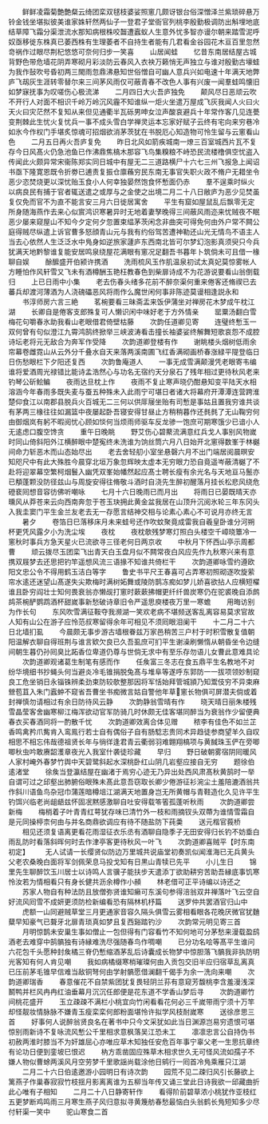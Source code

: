 <!-- { "loadSidebar": true } -->
　　鲜鲜凌霜菊艶艶粲云绮团栾双毬枝婆娑照窻几颇讶银台俗深憎泽兰紫琐碎悬万铃金钱坐堪拟彼美谁家姝轩然两仙子一登君子堂衙官列桃李殷勤极调防出斛埋地底结草障飞霜分渠泄流水那知病根株咬齧遭蠧蚁人生意外忧多智亦谩尔朝来踏雪泥呼奴亟移徙东株真已萎西株有生理萎者不自持生者能有几君看金谷园花木亘百里忽然竒祸作过眼尽荆杞悠悠可奈何归步一笑喜
　　山居闻蛙
　　忆昔东南居结屋古城背野色带危墙花阴弄寒砌月彩淡防云春风入衣袂万籁悄无声独立与谁对殷勤古壕蛙为我作鼔吹号昏初两三閙雨忽鼎沸悬知世俗憎自可幽人意兵兴如电速十年满天地弊庐飞刼灰生涯转零替尔来三间茅风雨仅可蔽青春不改色人事有兴废一闻羣蛙鸣懐旧如梦寐抚事为叹嗟伤心极流涕
　　二月四日大火吾庐独免
　　颠风尽日恶顽云吹不开行人对面不相识千岭万岭沉风霾不知谁纵一炬火坐遣万屋成飞灰我闻人火曰火天火曰灾茫然不复知从来但见通衢半瓦砾男呻女泣声酸哀避兵十年常作客几见连甍变荆棘此生忧火复忧兵一事不成头雪白学禅灵运本忘家好赋子云终有宅向来穷巷冷如氷今作权门手堪炙惊魂可招烟欲消茅茨犹在书脱厄心知造物可怜生留与云窻看山色
　　二月五日再火吾庐复免
　　昨日北风如箭疾城南一燎三百室城西片瓦不复存今日风髙火仍急池鱼已作沸鼎焦槁木那容飞鸟集糗粮不峙恐民流楼橹俱空忧盗入传闻此火颇异常宋衞陈郑实同日城中有屋无二三道路横尸十六七三州飞报急上闻诏书亟下隆寛恩既令折劵已逋责复振仓廪蘓穷民东南无事官失职火政不脩户无耤坐令恶少恣焚烧更以深忧贻玉食小人何幸独晏然饱食怀慙面仍赤
　　羣不逞乘时纵火以病良民有捕于官者辄送遣之或厚与之金使之出境二月二十八日敝庐为恶少见焚虽复仅免而官不为直不能言安三月六日徙居寓舍
　　平生有窟如屋鼠乱后飘零无定所身随海燕作去来心似賔鸿识寒暑异时无地着妻孥晚得三间蔽风雨迩来忧贼夜不眠恶少屡来窥屋山不知今夕定何夕忽置束緼茅茨闲念非曲突可得免何由外户常不闗公庭得贼尽纵遣上诉官曹多怒顔青山元与我有约俗驾苦遭神勒还山光无情鸟不语主人当去心依然人生泛泛水中鳬身如逆旅家蘧庐东西南北皆可尔梦幻泡影真须臾只今兵犹满天地黔黎谁复能安居鸣泉绕屋花满眼有窻况足翻吾书暮年卜筑倘未可且借一椽聊自娱
　　酴醿盛开伯颍许携酒
　　洗雨梳风玉作肌温泉初试太真妃莫惊雾帐人方睡怕作风轩雪又飞未有酒樽酬玉艳枉教春色到柴扉诗成不为花游说要看山翁倒载归
　　上已日雨中小集
　　老去伤春头绪多花前不醉奈渠何重来倦客还脩禊已去蕃兵却渡河薄酒为人浇磈礧恶风将雨作么魔世闲何事非陈迹莫谩相逢説永和
　　书淳师房六言三絶
　　茗椀要看三昧斋盂来饭伊蒲坐对禅房花木梦成午枕江湖
　　长卿自是倦客支郎殊复可人懒识闲中味好老于方外情亲
　　罂粟汤翻白雪梅花句嚼春氷助我看山老眼借君倚壁枯藤
　　次韵任道卿见寄
　　连璧终慙玉一双何曾有句似澄江九霄鸿鹄终掀举三峡波涛看击撞长袖婆娑终解舞短歌哀怨不成腔诗坛老将元无敌合为奔军作受降
　　次韵道卿登楼有作
　　谢眺楼头烟树低雨余帘幕卷雌霓山从云外分千叠水自天来落两溪南圃飞红香满砌画桥春涨緑平隄登临日日伤愁眼栏下夕阳还复西
　　次韵鲁庵道人
　　一事无成雪满颠漫凭老眼寄韦编谁将爱酒周光禄错比能诗孟浩然心与功名无宿约天分泉石了残年相过更待秋风老来钓琴公斫鲙鳊
　　夜雨达旦枕上作
　　夜雨不复止寒声晓仍酣悬知变平陆天水相溶涵今年春雨多既失麦与蚕五种殊未入此雨宁可堪日者诸大将幕府开潭潭连营跨淮楚仰食江以南郡县脱兵火百城无二三何以供厞屦坐贻有司慙是事姑且置我穷谁共谈有茅两三椽往往如漏篮中夜屡起卧吾寝安得甘昼止方稍稍暮作还毵毵了无山鞠穷何由御烟岚有躬不暇阅忧心顾如惔何当烦雨师驱车反龙骖一饱庶可期寒饿少已谙小人无逺虑口腹空馋贪
　　重午日晚眺
　　野艾伤心碧藂流满意红兵戈人事别风物嵗时同山倚斜阳外江横醉眼中楚寃终未洗谁为饷丝筒六月八日始开北窻得数峯于林樾间命力斩恶木而山态始尽出
　　老去舍轻舠小室坐悬磬六月不出门端居阅晨暝安知咫尺中有此大殊胜今晨穿北垣万象忽辉映太虚本无穷眼力恐自竟遥岑蔽清樾了不赴将迎翠幕空繁柯烟鬟入幽凭双峯始幡然起应髙士聘长瘦有余光名与天地亘马鬛亦已頺蓬颗没防径兹山与周旋安得往脩敬斗酒时自浇先生醉初醒落月挂长松悲风绕危磴裵囘想音容彷佛听嘲咏
　　七月十六日晚雨已而月出
　　将雨日已晏既晴天亦曛风从莽苍来云向西南奔忽于苍玉玦拥此黄金盆我居在山顶升沉阅氷轮三年东冈头入我圭窦门平生金兰友老去无一存愿言结神交相与论素心素心不可说月亦终无言
　　暑夕
　　卷箔日巳落移床月未来蛙号还作吹蚊聚竟成雷我自羲皇卧谁分河朔杯更凭风露夕小为洗尘埃
　　夜枕
　　夜枕欹残梦寒灯照白头楼空千嶂晓簟冷一窻秋时事兵方急天星火已流欲寻三径老何日两京收
　　中秋月下怀西山亭示周都曹
　　顽云拨尽玉团栾飞出青天白玉盘月似不闗常夜白风应先作九秋寒兴来有意携双屐梦去还思把钓竿遥想风流三语掾不知谁共倚栏干
　　次韵道卿咏雪约遵欧阳文忠公令不得用鹤玉洁白等字
　　鲁史书平尺王春喜可占弄寒初照砌逐吹旋萦帘水逺还迷望山髙遂失尖欺梅时满树妬舞或陵防鹊冻痴如梦儿娇喜欲拈人应横短櫂谁且卧穷阎壮士知何畏衰翁亦懒觇打窻时蔌蔌拂帽更纤纤兽炭寒仍在驼裘晚自添鹧鸪茶椀酽鹦鹉酒杯甜嵗事新愁破诗章旧令严遥思庾楼夜万里一寒蟾
　　用晦访别为作长句
　　东风吹雪满征鞍夺我濒湖一笑欢老病不堪频送客乱离容易莫求官故人知有山公在游子应怜范叔寒留得余年可相见不须囘眼泪阑干
　　十二月二十六日北墙扪虱
　　今晨颇无事步游古墙根眷兹万家邑稍苦三户村于时积雪散复值朝阳温解衣聊自得班荆与谁言欵欠良已久吾虱庶可扪平生谢澡刷懒惰从朝昏坐令边缝间朝生暮仍孙囘臭比跖香位卑道仍尊与世倘无求中有至乐存勿语儿女曹此意难具论
　　次韵道卿观诸葛生制笔有感而作
　　任矦富三冬志在食五鼎平生名教地不对纷华境细书抄蝇头何当避炎冷毛锥捐脱兔髙与堆阜等遂呼东郭防一一拔项领妙制窥良工危坐销日永锱铢辨柔劲束防较欹整那因将军恬始拜管城頴乃知鬻伎穷不异束麻檾苞苴入朱门蠧蚛不窥省吾曹坐书痴微言姑自警他年草窻长物俱可屏潜夫倘或着封禅慎勿请相过有余日防待风云静
　　次韵静翁雪晴有作
　　晓天晴日丽朱楼残雪晶莹客舍幽寒柳江梅浑欲动官军防骑几时休颇无佳客堪同醉当为衰翁作少留便典春衣买春酒同将一酌散千忧
　　次韵道卿效离合体见赠
　　秾李有佳色不如兰芷香鸣禽矜爪觜肯入鸾鳯行若士自有偶俗子自有肠騐志贵同术异趋徒参商望羊久自叹相思不相忘伟哉德祖贤长年与徜徉逢君青云衢弱羽难翺翔槁项与黄馘珠玉俨在旁唧唧秋虫吟敢赓韶濩章夜光入我室什袭徒珍藏
　　早归
　　野日破朝雾宿阴囘暖风人家村崦外春梦竹舆中天碧鹭斜起水深桃卧红山阴几岩壑应接自无穷
　　题徐伯逺渚堂
　　徐矦当登瀛结屋在幽渚于焉穷心迹无乃异出处西风肃髙秋黄鹄时一举自谓可过之邱壑出肺腑俗眼殊未髙此意吾窃取长卿少倦游征衫涴尘土羞陪漉酒翁共作斜川语鱼鸟杂冠巾蒲莲暗樽俎江湖满天地置身岂无所黄帽与青鞋造化久见许平生钓饵兴临老尚龃龉兹怀固冺黙感激聊自吐安得载笭箵孤蓬听秋雨
　　次韵道卿尝新梅
　　梅梢着子叶青青红萼犹存味已清竹外一枝和雨摘钗头双蔕为谁情雪霜自是元同操楟柰何由与并名商鼎欲调应有待不随盐防下莼羮
　　送元楷官莪桥
　　相见还须复语离更看花雨湿征衣乐丞有酒聊自隐季子无田安得归长钓不妨埀白雨乱防时看落斜晖何时去作津亭客更待秋风一叶飞
　　次韵道卿喜贼平【时东南初定】
　　无人试请一长缨贤似防边万里城共说庙堂初奏凯似闻淮海已无兵黄头父老农桑晚白面将军剑佩荣息马投戈知有日黒山青犊已先平
　　小儿生日
　　锦里先生聊醉饮玉川居士以诗鸣人言骥子能扶步天遣添丁欲助耕穷苦助吾縁底事饥寒怜汝若为情相看只有身长健共沥余樽作小頳
　　林老借可正平诗编以诗还之
　　苏家人物自有种法防且放僧弥贤谁知癞可东溪句参得涪翁双井禅落叶飞云空自好流风囘雪不成妍更须防检新编看恐有隔林机杼篇
　　送罗仲共罢酒官归山中
　　虎额一山同避贼草堂三月更通家音容久隔头俱雪云雾相看眼各花晚厌微官犹麯糵早知豪气已聱牙北扉青琐真如梦且复西谿踏钓沙
　　次韵常元明见寄三首
　　月明惊鹊未安巢生事如僧止一包但得有门容看竹不知何地可分茅愁来漫载盈鸱酒老去难穿中鹄髇独有诗縁难洗尽强随春鸟作啁嘲
　　已分功名哙等髙平生谁问六花包千头愿种封矦橘三脊仍慙缩酒茅乱后诗囊成长物梦中惊胆落飞髇我非执防明光客知有何人肯见嘲
　　我如病橘缀寒梢璀璨何由入贡包交旧半应归宿草乱离真已压前茅毛锥早信难当敌铜弩何由学射髇愿借澜翻千偈手为余一洗向来嘲
　　次韵道卿瑞香
　　春意催花不自禁紫团犹复畏轻阴兰荪有意窥芳馥桃李含羞漫浅深鬭鸭并栏风冉冉红油垂幕月沉沉任郎便是花东道不学香山梦后寻
　　次韵道卿竹间桃花盛开
　　玉立疎疎不满栏小桃宜向竹闲看看花何必三千嵗带雨宁须十万竿却怪靓妆情脉脉不嫌青玉瘦栾栾何郎粉面堪怜许拟学风枝耐嵗寒
　　送徐彦思三首
　　好事何人说醉翁贤良名在著书中只今文采犹如此当日渊源岂易穷遗恨可堪惊别雨新诗不复咏流风慙公千里相求意枫落吴江恐未工
　　凛凛忠言公自持伪书初赦两淮时膝当不为奸雄屈心亦唯应草木知独任安危百年事宁辜父老一生思抗章终有论功日便到銮坡巳恨迟
　　枘方乖凿固应殊草木相求世久无可怪风流如孺子不嫌人物似曹蜍两溪风月空劳梦千里歌謡尚载涂他日鹓行一囘首冷鳬乘雁只江湖
　　二月二十六日伯逺邀游小园明日有诗次韵
　　园荒不见二疎归风引长藤欲上篱燕子作巢春寂寂竹枝揺月影离离谁为五柳当年传又诵三堂此日诗我欲一邱藏曲折此心唯有子相知
　　二月二十八日静寄轩作
　　看得阶前碧草浓小桃犹作亚枝红五更梦断鸡鸣雨三月寒生燕子风归意拟寻黄篾舫春愁最恼白头翁鹤长鳬短知多少尽付轩渠一笑中
　　驼山寒食二首
